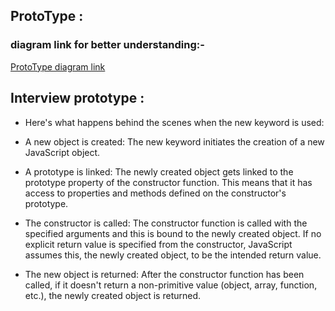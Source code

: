 ## ProtoType :

### diagram link for better understanding:-

[ProtoType diagram link](https://app.eraser.io/workspace/HzOFaVgDdjxQu5kRBRNH)

## Interview prototype : 

- Here's what happens behind the scenes when the new keyword is used:

- A new object is created: The new keyword initiates the creation of a new JavaScript object.

- A prototype is linked: The newly created object gets linked to the prototype property of the constructor function. This means that it has access to properties and methods defined on the constructor's prototype.

- The constructor is called: The constructor function is called with the specified arguments and this is bound to the newly created object. If no explicit return value is specified from the constructor, JavaScript assumes this, the newly created object, to be the intended return value.

- The new object is returned: After the constructor function has been called, if it doesn't return a non-primitive value (object, array, function, etc.), the newly created object is returned.
